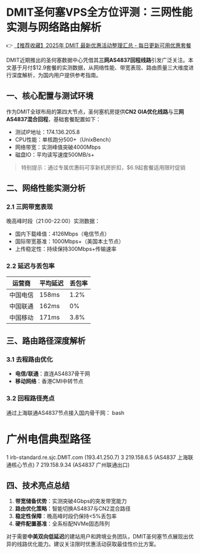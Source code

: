 # DMIT圣何塞VPS全方位评测：三网性能实测与网络路由解析

👉 [【推荐收藏】2025年 DMIT 最新优惠活动整理汇总 - 每日更新可用优惠套餐](https://bit.ly/dmit_coupon)

DMIT近期推出的圣何塞数据中心凭借其**三网AS4837回程线路**引发广泛关注。本文基于月付$12.9套餐的实测数据，从网络性能、带宽表现、路由质量三大维度进行深度解析，为国内用户提供参考指南。

## 一、核心配置与测试环境
作为DMIT全球布局的第四大节点，圣何塞机房提供**CN2 GIA优化线路**与**三网AS4837混合回程**，基础套餐配置如下：
- 测试IP地址：174.136.205.8
- CPU性能：单核跑分500+（UnixBench）
- 网络带宽：实测峰值突破4000Mbps
- 磁盘IO：平均读写速度500MB/s+

> 特别提示：通过专属优惠码可享新机房折扣，$6.9起套餐适用限时促销

## 二、网络性能实测分析
### 2.1 三网带宽表现
晚高峰时段（21:00-22:00）实测数据：
- 国内下载峰值：4126Mbps（电信节点）
- 国际带宽基准：1000Mbps+（美国本土节点）
- 上传稳定性：持续保持300Mbps+传输速率

### 2.2 延迟与丢包率
| 运营商 | 平均延迟 | 丢包率 |
|---------|---------|--------|
| 中国电信 | 158ms   | 1.2%   |
| 中国联通 | 162ms   | 0%     |
| 中国移动 | 171ms   | 3.8%   |

## 三、路由路径深度解析
### 3.1 去程路由优化
- **电信/联通**：直连AS4837骨干网
- **移动网络**：香港CMI中转节点

### 3.2 回程路径亮点
通过上海联通AS4837节点接入国内骨干网：
bash
# 广州电信典型路径
1  irb-standard.re.sjc.DMIT.com (193.41.250.7)
3  219.158.6.5 (AS4837 上海联通核心节点)
7  219.158.9.34 (AS4837 广州联通出口)

## 四、技术亮点总结
1. **带宽储备优势**：实测突破4Gbps的突发带宽能力
2. **路由优化策略**：智能切换AS4837与CN2混合路径
3. **稳定性保障**：晚高峰时段仍保持<5%丢包率
4. **硬件配置基准**：全系标配NVMe固态阵列

对于需要**中美双向低延迟**的建站用户和跨境业务团队，DMIT圣何塞节点展现出优异的线路优化能力。建议关注限时优惠活动获取最佳性价比方案。